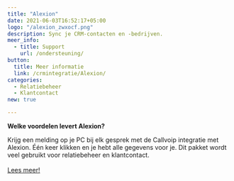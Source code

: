 ```yaml
---
title: "Alexion"
date: 2021-06-03T16:52:17+05:00
logo: "/alexion_zwxocf.png"
description: Sync je CRM-contacten en -bedrijven.
meer_info:
  - title: Support
    url: /ondersteuning/
button:
  title: Meer informatie
  link: /crmintegratie/Alexion/
categories:
  - Relatiebeheer
  - Klantcontact
new: true

---
```


**Welke voordelen levert Alexion?**

Krijg een melding op je PC bij elk gesprek met de Callvoip integratie met Alexion. Één keer klikken en je hebt alle gegevens voor je. Dit pakket wordt veel gebruikt voor relatiebeheer en klantcontact.<br><br><a href="/crmintegratie/Alexion/" class="button">Lees meer!</a>
